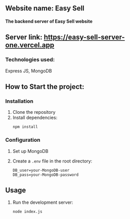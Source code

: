## Website name: Easy Sell
#### The backend server of Easy Sell website

## Server link: https://easy-sell-server-one.vercel.app

### Technologies used:
Express JS, MongoDB

## How to Start the project:

### Installation
1. Clone the repository
2. Install dependencies:
    ```sh
   npm install
    ```

### Configuration
1. Set up MongoDB

2. Create a `.env` file in the root directory:
    ```plaintext
    DB_user=your-MongoDB-user
    DB_pass=your-MongoDB-password
    ```

## Usage

1. Run the development server:
    ```sh
    node index.js
    ```